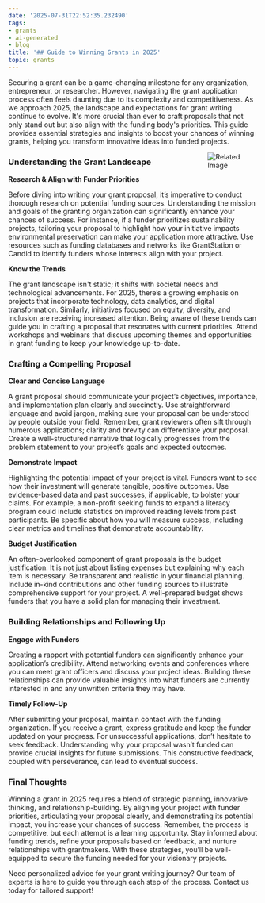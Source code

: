 ```yaml
---
date: '2025-07-31T22:52:35.232490'
tags:
- grants
- ai-generated
- blog
title: '## Guide to Winning Grants in 2025'
topic: grants
---
```


Securing a grant can be a game-changing milestone for any organization, entrepreneur, or researcher. However, navigating the grant application process often feels daunting due to its complexity and competitiveness. As we approach 2025, the landscape and expectations for grant writing continue to evolve. It's more crucial than ever to craft proposals that not only stand out but also align with the funding body's priorities. This guide provides essential strategies and insights to boost your chances of winning grants, helping you transform innovative ideas into funded projects.

<div style="float: right; width: 20%; margin-left: 1rem; margin-bottom: 1rem; display: flex; align-items: center; justify-content: center;"><img src="https://oaidalleapiprodscus.blob.core.windows.net/private/org-YxOxYffzEXmi4PXCHTSvimJh/user-58AWkxjnJcofjIJruYhIqyUm/img-89nw8XBJeGxyoaCw82xRxJEK.png?st=2025-08-01T01%3A52%3A35Z&se=2025-08-01T03%3A52%3A35Z&sp=r&sv=2024-08-04&sr=b&rscd=inline&rsct=image/png&skoid=52f8f7b3-ca8d-4b21-9807-8b9df114d84c&sktid=a48cca56-e6da-484e-a814-9c849652bcb3&skt=2025-08-01T00%3A29%3A04Z&ske=2025-08-02T00%3A29%3A04Z&sks=b&skv=2024-08-04&sig=91f5DnsjZxj5SX2VXy17iHmErnJdBtG5qMD8MNZpmgE%3D" alt="Related Image" style="max-width: 100%; height: auto;"></div>

### Understanding the Grant Landscape

**Research & Align with Funder Priorities**

Before diving into writing your grant proposal, it’s imperative to conduct thorough research on potential funding sources. Understanding the mission and goals of the granting organization can significantly enhance your chances of success. For instance, if a funder prioritizes sustainability projects, tailoring your proposal to highlight how your initiative impacts environmental preservation can make your application more attractive. Use resources such as funding databases and networks like GrantStation or Candid to identify funders whose interests align with your project.

**Know the Trends**

The grant landscape isn't static; it shifts with societal needs and technological advancements. For 2025, there’s a growing emphasis on projects that incorporate technology, data analytics, and digital transformation. Similarly, initiatives focused on equity, diversity, and inclusion are receiving increased attention. Being aware of these trends can guide you in crafting a proposal that resonates with current priorities. Attend workshops and webinars that discuss upcoming themes and opportunities in grant funding to keep your knowledge up-to-date.

### Crafting a Compelling Proposal

**Clear and Concise Language**

A grant proposal should communicate your project’s objectives, importance, and implementation plan clearly and succinctly. Use straightforward language and avoid jargon, making sure your proposal can be understood by people outside your field. Remember, grant reviewers often sift through numerous applications; clarity and brevity can differentiate your proposal. Create a well-structured narrative that logically progresses from the problem statement to your project’s goals and expected outcomes.

**Demonstrate Impact**

Highlighting the potential impact of your project is vital. Funders want to see how their investment will generate tangible, positive outcomes. Use evidence-based data and past successes, if applicable, to bolster your claims. For example, a non-profit seeking funds to expand a literacy program could include statistics on improved reading levels from past participants. Be specific about how you will measure success, including clear metrics and timelines that demonstrate accountability.

**Budget Justification**

An often-overlooked component of grant proposals is the budget justification. It is not just about listing expenses but explaining why each item is necessary. Be transparent and realistic in your financial planning. Include in-kind contributions and other funding sources to illustrate comprehensive support for your project. A well-prepared budget shows funders that you have a solid plan for managing their investment.

### Building Relationships and Following Up

**Engage with Funders**

Creating a rapport with potential funders can significantly enhance your application’s credibility. Attend networking events and conferences where you can meet grant officers and discuss your project ideas. Building these relationships can provide valuable insights into what funders are currently interested in and any unwritten criteria they may have.

**Timely Follow-Up**

After submitting your proposal, maintain contact with the funding organization. If you receive a grant, express gratitude and keep the funder updated on your progress. For unsuccessful applications, don’t hesitate to seek feedback. Understanding why your proposal wasn’t funded can provide crucial insights for future submissions. This constructive feedback, coupled with perseverance, can lead to eventual success.

### Final Thoughts

Winning a grant in 2025 requires a blend of strategic planning, innovative thinking, and relationship-building. By aligning your project with funder priorities, articulating your proposal clearly, and demonstrating its potential impact, you increase your chances of success. Remember, the process is competitive, but each attempt is a learning opportunity. Stay informed about funding trends, refine your proposals based on feedback, and nurture relationships with grantmakers. With these strategies, you’ll be well-equipped to secure the funding needed for your visionary projects.

Need personalized advice for your grant writing journey? Our team of experts is here to guide you through each step of the process. Contact us today for tailored support!